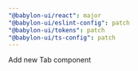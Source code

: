 ```yaml
---
"@babylon-ui/react": major
"@babylon-ui/eslint-config": patch
"@babylon-ui/tokens": patch
"@babylon-ui/ts-config": patch
---
```


Add new Tab component
